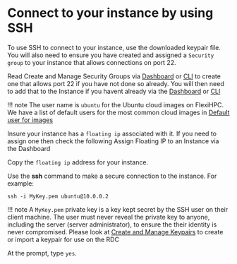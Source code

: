 # Connect to your instance by using SSH

To use SSH to connect to your instance, use the downloaded keypair file. You will also need to ensure you have created and assigned a `Security group` to your instance that allows connections on port 22.

Read Create and Manage Security Groups via [Dashboard](../create-and-manage-networks/with_the_dashboard/manage-security-groups-with-the-dashboard.md) or [CLI](../create-and-manage-networks/with_the_cli/manage-security-groups-via-cli.md) to create one that allows port 22 if you have not done so already. You will then need to add that to the Instance if you havent already via the [Dashboard](with_the_dashboard/manage-security-groups-of-an-Instance-via-the-dashboard.md#attach-a-security-group) or [CLI](with-the-CLI/manage-security-groups-of-an-Instance-via-the-cli.md#adding-a-security-group-to-an-instance)

!!! note
    The user name is `ubuntu` for the Ubuntu cloud images on FlexiHPC. We have a list of default users for the most common cloud images in [Default user for images](default-user-nesi-images.md)

Insure your instance has a `floating ip` associated with it. If you need to assign one then check the following Assign Floating IP to an Instance via the Dashboard

Copy the `floating ip` address for your instance.

Use the **ssh** command to make a secure connection to the instance. For example:

```
ssh -i MyKey.pem ubuntu@10.0.0.2
```

!!! note
    A `MyKey.pem` private key is a key kept secret by the SSH user on their client machine. The user must never reveal the private key to anyone, including the server (server administrator), to ensure the their identity is never compromised.
    Please look at [Create and Manage Keypairs](../create-and-manage-keypairs/index.md) to create or import a keypair for use on the RDC

At the prompt, type `yes`.
